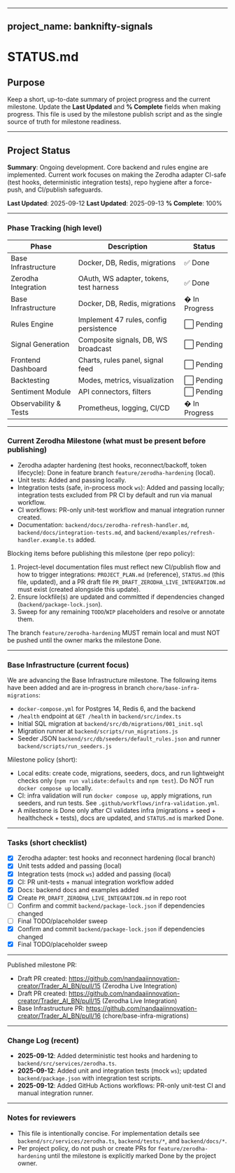 
---
project_name: banknifty-signals
---

# STATUS.md

## Purpose
Keep a short, up-to-date summary of project progress and the current milestone. Update the **Last Updated** and **% Complete** fields when making progress. This file is used by the milestone publish script and as the single source of truth for milestone readiness.

---

## Project Status

**Summary**: Ongoing development. Core backend and rules engine are implemented. Current work focuses on making the Zerodha adapter CI-safe (test hooks, deterministic integration tests), repo hygiene after a force-push, and CI/publish safeguards.

**Last Updated**: 2025-09-12
**Last Updated**: 2025-09-13
**% Complete**: 100%

---

### Phase Tracking (high level)

| Phase | Description | Status |
|-------|-------------|--------|
| Base Infrastructure | Docker, DB, Redis, migrations | ✅ Done |
| Zerodha Integration | OAuth, WS adapter, tokens, test harness | ✅ Done |
| Base Infrastructure | Docker, DB, Redis, migrations | � In Progress |
| Rules Engine | Implement 47 rules, config persistence | ⬜ Pending |
| Signal Generation | Composite signals, DB, WS broadcast | ⬜ Pending |
| Frontend Dashboard | Charts, rules panel, signal feed | ⬜ Pending |
| Backtesting | Modes, metrics, visualization | ⬜ Pending |
| Sentiment Module | API connectors, filters | ⬜ Pending |
| Observability & Tests | Prometheus, logging, CI/CD | � In Progress |

---

### Current Zerodha Milestone (what must be present before publishing)

- Zerodha adapter hardening (test hooks, reconnect/backoff, token lifecycle): Done in feature branch `feature/zerodha-hardening` (local).
- Unit tests: Added and passing locally.
- Integration tests (safe, in-process mock `ws`): Added and passing locally; integration tests excluded from PR CI by default and run via manual workflow.
- CI workflows: PR-only unit-test workflow and manual integration runner created.
- Documentation: `backend/docs/zerodha-refresh-handler.md`, `backend/docs/integration-tests.md`, and `backend/examples/refresh-handler.example.ts` added.

Blocking items before publishing this milestone (per repo policy):

1. Project-level documentation files must reflect new CI/publish flow and how to trigger integrations: `PROJECT_PLAN.md` (reference), `STATUS.md` (this file, updated), and a PR draft file `PR_DRAFT_ZERODHA_LIVE_INTEGRATION.md` must exist (created alongside this update).
2. Ensure lockfile(s) are updated and committed if dependencies changed (`backend/package-lock.json`).
3. Sweep for any remaining `TODO`/`WIP` placeholders and resolve or annotate them.

The branch `feature/zerodha-hardening` MUST remain local and must NOT be pushed until the owner marks the milestone Done.

---

### Base Infrastructure (current focus)

We are advancing the Base Infrastructure milestone. The following items have been added and are in-progress in branch `chore/base-infra-migrations`:

- `docker-compose.yml` for Postgres 14, Redis 6, and the backend
- `/health` endpoint at `GET /health` in `backend/src/index.ts`
- Initial SQL migration at `backend/src/db/migrations/001_init.sql`
- Migration runner at `backend/scripts/run_migrations.js`
- Seeder JSON `backend/src/db/seeders/default_rules.json` and runner `backend/scripts/run_seeders.js`

Milestone policy (short):
- Local edits: create code, migrations, seeders, docs, and run lightweight checks only (`npm run validate:defaults` and `npm test`). Do NOT run `docker compose up` locally.
- CI: infra validation will run `docker compose up`, apply migrations, run seeders, and run tests. See `.github/workflows/infra-validation.yml`.
- A milestone is Done only after CI validates infra (migrations + seed + healthcheck + tests), docs are updated, and `STATUS.md` is marked Done.

---

### Tasks (short checklist)

- [x] Zerodha adapter: test hooks and reconnect hardening (local branch)
- [x] Unit tests added and passing (local)
- [x] Integration tests (mock `ws`) added and passing (local)
- [x] CI: PR unit-tests + manual integration workflow added
- [x] Docs: backend docs and examples added
- [x] Create `PR_DRAFT_ZERODHA_LIVE_INTEGRATION.md` in repo root
- [ ] Confirm and commit `backend/package-lock.json` if dependencies changed
- [ ] Final TODO/placeholder sweep
- [x] Confirm and commit `backend/package-lock.json` if dependencies changed
- [x] Final TODO/placeholder sweep

---

Published milestone PR:

- Draft PR created: https://github.com/nandaaiinnovation-creator/Trader_AI_BN/pull/15 (Zerodha Live Integration)
- Draft PR created: https://github.com/nandaaiinnovation-creator/Trader_AI_BN/pull/15 (Zerodha Live Integration)
- Base Infrastructure PR: https://github.com/nandaaiinnovation-creator/Trader_AI_BN/pull/16 (chore/base-infra-migrations)


---

### Change Log (recent)
- **2025-09-12**: Added deterministic test hooks and hardening to `backend/src/services/zerodha.ts`.
- **2025-09-12**: Added unit and integration tests (mock `ws`); updated `backend/package.json` with integration test scripts.
- **2025-09-12**: Added GitHub Actions workflows: PR-only unit-test CI and manual integration runner.

---

### Notes for reviewers

- This file is intentionally concise. For implementation details see `backend/src/services/zerodha.ts`, `backend/tests/*`, and `backend/docs/*`.
- Per project policy, do not push or create PRs for `feature/zerodha-hardening` until the milestone is explicitly marked Done by the project owner.
